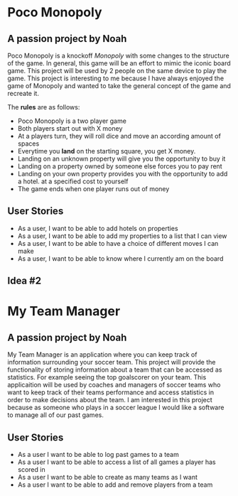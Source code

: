 # Poco Monopoly
## A passion project by Noah

Poco Monopoly is a knockoff *Monopoly*
with some changes to the structure of the game.
In general, this game will be an
effort to mimic the iconic board game. 
This project will be used by 2 people on the same
device to play the game. This project is 
interesting to me because I have always enjoyed 
the game of Monopoly and wanted to take the general
concept of the game and recreate it. 


The **rules** are as follows:
- Poco Monopoly is a two player game
- Both players start out with X money
- At a players turn, they will roll dice and 
move an according amount of spaces
- Everytime you **land** on the starting square,
you get X money. 
- Landing on an unknown property will give you
the opportunity to buy it
- Landing on a property owned by someone else
forces you to pay rent
- Landing on your own property provides you with
the opportunity to add a hotel.
at a specified cost to yourself
- The game ends when one player runs out of money


## User Stories
- As a user, I want to be able to add hotels on properties
- As a user, I want to be able to add my properties to a list that I can view
- As a user, I want to be able to have a choice of different moves I can make
- As a user, I want to be able to know where I currently am on the board


## Idea #2

# My Team Manager
## A passion project by Noah

My Team Manager is an application where you
can keep track of information surrounding your
soccer team. This project will provide the 
functionality of storing information about a team 
that can be accessed as statistics. For example seeing
the top goalscorer on your team. This applicaition
will be used by coaches and managers of soccer teams
who want to keep track of their teams performance
and access statistics in order to make decisions about 
the team. I am interested in this project because as
someone who plays in a soccer league I would like a 
software to manage all of our past games.

## User Stories
- As a user I want to be able to log past games to a team
- As a user I want to be able to access a list of all games a player has scored in
- As a user I want to be able to create as many teams as I want
- As a user I want to be able to add and remove players from a team